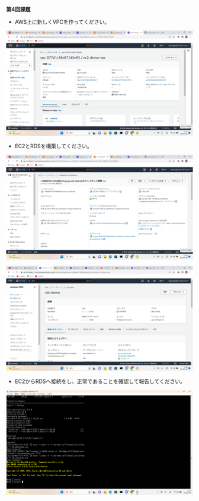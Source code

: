 **第4回課題**

- AWS上に新しくVPCを作ってください。  
 
![ss-vpc](https://github.com/yuya-shimada/raisetech/blob/a0b67d9e02c67a8366f439aee1edc52cead1a72b/ss-vpc.png)

- EC2とRDSを構築してください。
 
![ss-ec2](https://github.com/yuya-shimada/raisetech/blob/a0b67d9e02c67a8366f439aee1edc52cead1a72b/ss-ec2.png)

![ss-rds](https://github.com/yuya-shimada/raisetech/blob/a0b67d9e02c67a8366f439aee1edc52cead1a72b/ss-rds.png)

- EC2からRDSへ接続をし、正常であることを確認して報告してください。

![ss-ec2-rds](https://github.com/yuya-shimada/raisetech/blob/a0b67d9e02c67a8366f439aee1edc52cead1a72b/ss-ec2-rds.png)